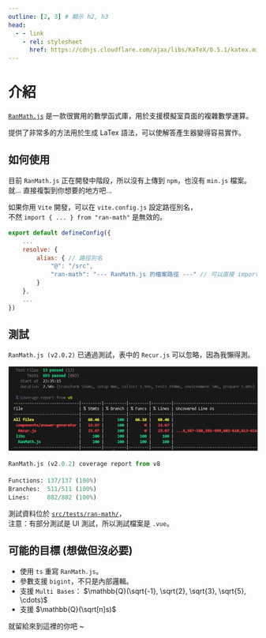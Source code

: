 ```yaml
---
outline: [2, 3] # 顯示 h2, h3
head:
  - - link
    - rel: stylesheet
      href: https://cdnjs.cloudflare.com/ajax/libs/KaTeX/0.5.1/katex.min.css # katex 語法支援
---
```


# 介紹
[`RanMath.js`](https://github.com/runnywolf/ran/tree/main/src/libs)
是一款很實用的數學函式庫，用於支援模擬室頁面的複雜數學運算。

提供了非常多的方法用於生成 LaTex 語法，可以使解答產生器變得容易實作。

## 如何使用
目前 `RanMath.js` 正在開發中階段，所以沒有上傳到 `npm`，也沒有 `min.js` 檔案。<br>
就... 直接複製到你想要的地方吧...

如果你用 `Vite` 開發，可以在 `vite.config.js` 設定路徑別名，<br>不然 `import { ... } from "ran-math"` 是無效的。
```js
export default defineConfig({
	...
	resolve: {
		alias: { // 路徑別名
			"@": "/src",
			"ran-math": "--- RanMath.js 的檔案路徑 ---" // 可以直接 import "ran-math"
		}
	},
	...
})
```

## 測試
`RanMath.js (v2.0.2)` 已通過測試，表中的 `Recur.js` 可以忽略，因為我懶得測。

<img src="./img/coverage.webp" style="border: 1px #aaa solid; border-radius: 2px;">

```py
RanMath.js (v2.0.2) coverage report from v8

Functions: 137/137 (100%)
Branches:  511/511 (100%)
Lines:     882/882 (100%)
```

測試資料位於 [`src/tests/ran-math/`](https://github.com/runnywolf/ran/tree/main/src/tests/ran-math)，<br>
注意：有部分測試是 UI 測試，所以測試檔案是 `.vue`。

## 可能的目標 (想做但沒必要)
- 使用 `ts` 重寫 `RanMath.js`。
- 參數支援 `bigint`，不只是內部邏輯。
- 支援 `Multi Bases`： $\mathbb{Q}(\sqrt{-1}, \sqrt{2}, \sqrt{3}, \sqrt{5}, \cdots)$
- 支援 $\mathbb{Q}(\sqrt[n]s)$

就留給來到這裡的你吧 ~
